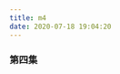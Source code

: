 ```yaml
---
title: m4
date: 2020-07-18 19:04:20
---
```


### 第四集

<!DOCTYPE html>
<html>
<head>
<meta charset="utf-8">
<meta http-equiv="x-ua-compatible" content="IE=edge" >
<meta name="viewport" content="width=device-width, height=device-height, initial-scale=1, maximum-scale=1, minimum-scale=1, user-scalable=no"/>
<title>Aliplayer Online Settings</title>
<link rel="stylesheet" href="https://g.alicdn.com/de/prismplayer/2.8.8/skins/default/aliplayer-min.css" />
<script type="text/javascript" charset="utf-8" src="https://g.alicdn.com/de/prismplayer/2.8.8/aliplayer-min.js"></script>
</head>
<body>
<div class="prism-player" id="player-con"></div>
<script>
var player = new Aliplayer({
  "id": "player-con",
  "source": "https://outin-e19d47a0c0eb11ea98ee00163e1c9256.oss-cn-shanghai.aliyuncs.com/sv/4a3ffb07-1732d87033a/4a3ffb07-1732d87033a.mp4?Expires=1595073940&OSSAccessKeyId=LTAIxSaOfEzCnBOj&Signature=argm5U6IHbCkke33R%2FE%2Bob%2BfpHY%3D",
  "width": "100%",
  "height": "500px",
  "autoplay": false,
  "isLive": false,
  "cover": "https://i.loli.net/2020/07/17/39TLYcNsPaf1Vpw.png",
  "rePlay": false,
  "playsinline": true,
  "preload": true,
  "controlBarVisibility": "hover",
  "useH5Prism": true,
  "extraInfo": {
    "crossOrigin": "anonymous"
  },
  "skinLayout": [
    {
      "name": "bigPlayButton",
      "align": "blabs",
      "x": 30,
      "y": 80
    },
    {
      "name": "H5Loading",
      "align": "cc"
    },
    {
      "name": "errorDisplay",
      "align": "tlabs",
      "x": 0,
      "y": 0
    },
    {
      "name": "infoDisplay"
    },
    {
      "name": "tooltip",
      "align": "blabs",
      "x": 0,
      "y": 56
    },
    {
      "name": "thumbnail"
    },
    {
      "name": "controlBar",
      "align": "blabs",
      "x": 0,
      "y": 0,
      "children": [
        {
          "name": "progress",
          "align": "blabs",
          "x": 0,
          "y": 44
        },
        {
          "name": "playButton",
          "align": "tl",
          "x": 15,
          "y": 12
        },
        {
          "name": "timeDisplay",
          "align": "tl",
          "x": 10,
          "y": 7
        },
        {
          "name": "fullScreenButton",
          "align": "tr",
          "x": 10,
          "y": 12
        },
        {
          "name": "subtitle",
          "align": "tr",
          "x": 15,
          "y": 12
        },
        {
          "name": "setting",
          "align": "tr",
          "x": 15,
          "y": 12
        },
        {
          "name": "volume",
          "align": "tr",
          "x": 5,
          "y": 10
        },
        {
          "name": "snapshot",
          "align": "tr",
          "x": 10,
          "y": 12
        }
      ]
    }
  ]
}, function (player) {
    console.log("The player is created");
  }
);
/* h5截图按钮, 截图成功回调 */
player.on('snapshoted', function (data) {
  var pictureData = data.paramData.base64
  var downloadElement = document.createElement('a')
  downloadElement.setAttribute('href', pictureData)
  var fileName = 'Aliplayer' + Date.now() + '.png'
  downloadElement.setAttribute('download', fileName)
  downloadElement.click()
  pictureData = null
})
</script>
</body>